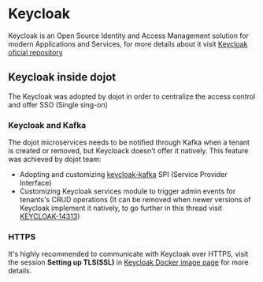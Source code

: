 # Keycloak

Keycloak is an Open Source Identity and Access Management solution for modern Applications and Services, for more details about it visit [Keycloak oficial repository](https://github.com/keycloak/keycloak)

## Keycloak inside dojot
The Keycloak was adopted by dojot in order to centralize the access control and offer SSO (Single sing-on)

### Keycloak and Kafka
The dojot microservices needs to be notified through Kafka when a tenant is created or removed, but Keycloack doesn't offer it natively. This feature was achieved by dojot team:

- Adopting and customizing [keycloak-kafka](https://github.com/SnuK87/keycloak-kafka) SPI (Service Provider Interface)
- Customizing Keycloak services module to trigger admin events for tenants's CRUD operations (It can be removed when newer versions of Keycloak implement it natively, to go further in this thread visit [KEYCLOAK-14313](https://issues.redhat.com/browse/KEYCLOAK-14313)) 

### HTTPS
It's highly recommended to communicate with Keycloak over HTTPS, visit the session **Setting up TLS(SSL)** in [Keycloak Docker image page](https://hub.docker.com/r/jboss/keycloak/) for more details.
